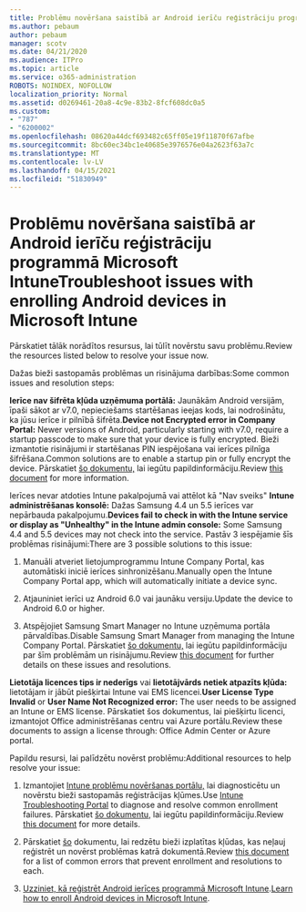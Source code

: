 ```yaml
---
title: Problēmu novēršana saistībā ar Android ierīču reģistrāciju programmā Microsoft Intune
ms.author: pebaum
author: pebaum
manager: scotv
ms.date: 04/21/2020
ms.audience: ITPro
ms.topic: article
ms.service: o365-administration
ROBOTS: NOINDEX, NOFOLLOW
localization_priority: Normal
ms.assetid: d0269461-20a8-4c9e-83b2-8fcf608dc0a5
ms.custom:
- "787"
- "6200002"
ms.openlocfilehash: 08620a44dcf693482c65ff05e19f11870f67afbe
ms.sourcegitcommit: 8bc60ec34bc1e40685e3976576e04a2623f63a7c
ms.translationtype: MT
ms.contentlocale: lv-LV
ms.lasthandoff: 04/15/2021
ms.locfileid: "51830949"
---
```

# <a name="troubleshoot-issues-with-enrolling-android-devices-in-microsoft-intune"></a><span data-ttu-id="e9941-102">Problēmu novēršana saistībā ar Android ierīču reģistrāciju programmā Microsoft Intune</span><span class="sxs-lookup"><span data-stu-id="e9941-102">Troubleshoot issues with enrolling Android devices in Microsoft Intune</span></span>

<span data-ttu-id="e9941-103">Pārskatiet tālāk norādītos resursus, lai tūlīt novērstu savu problēmu.</span><span class="sxs-lookup"><span data-stu-id="e9941-103">Review the resources listed below to resolve your issue now.</span></span>
  
<span data-ttu-id="e9941-104">Dažas bieži sastopamās problēmas un risinājuma darbības:</span><span class="sxs-lookup"><span data-stu-id="e9941-104">Some common issues and resolution steps:</span></span>
  
 <span data-ttu-id="e9941-105">**Ierīce nav šifrēta kļūda uzņēmuma portālā:** Jaunākām Android versijām, īpaši sākot ar v7.0, nepieciešams startēšanas ieejas kods, lai nodrošinātu, ka jūsu ierīce ir pilnībā šifrēta.</span><span class="sxs-lookup"><span data-stu-id="e9941-105">**Device not Encrypted error in Company Portal:** Newer versions of Android, particularly starting with v7.0, require a startup passcode to make sure that your device is fully encrypted.</span></span> <span data-ttu-id="e9941-106">Bieži izmantotie risinājumi ir startēšanas PIN iespējošana vai ierīces pilnīga šifrēšana.</span><span class="sxs-lookup"><span data-stu-id="e9941-106">Common solutions are to enable a startup pin or fully encrypt the device.</span></span> <span data-ttu-id="e9941-107">Pārskatiet [šo dokumentu,](https://docs.microsoft.com/intune-user-help/your-device-appears-encrypted-but-cp-says-otherwise-android) lai iegūtu papildinformāciju.</span><span class="sxs-lookup"><span data-stu-id="e9941-107">Review [this document](https://docs.microsoft.com/intune-user-help/your-device-appears-encrypted-but-cp-says-otherwise-android) for more information.</span></span>
  
 <span data-ttu-id="e9941-108">Ierīces nevar atdoties Intune pakalpojumā vai attēlot kā "Nav sveiks" **Intune administrēšanas konsolē:** Dažas Samsung 4.4 un 5.5 ierīces var nepārbauda pakalpojumu.</span><span class="sxs-lookup"><span data-stu-id="e9941-108">**Devices fail to check in with the Intune service or display as "Unhealthy" in the Intune admin console:** Some Samsung 4.4 and 5.5 devices may not check into the service.</span></span> <span data-ttu-id="e9941-109">Pastāv 3 iespējamie šīs problēmas risinājumi:</span><span class="sxs-lookup"><span data-stu-id="e9941-109">There are 3 possible solutions to this issue:</span></span>
  
1. <span data-ttu-id="e9941-110">Manuāli atveriet lietojumprogrammu Intune Company Portal, kas automātiski iniciē ierīces sinhronizēšanu.</span><span class="sxs-lookup"><span data-stu-id="e9941-110">Manually open the Intune Company Portal app, which will automatically initiate a device sync.</span></span>

2. <span data-ttu-id="e9941-111">Atjauniniet ierīci uz Android 6.0 vai jaunāku versiju.</span><span class="sxs-lookup"><span data-stu-id="e9941-111">Update the device to Android 6.0 or higher.</span></span>

3. <span data-ttu-id="e9941-112">Atspējojiet Samsung Smart Manager no Intune uzņēmuma portāla pārvaldības.</span><span class="sxs-lookup"><span data-stu-id="e9941-112">Disable Samsung Smart Manager from managing the Intune Company Portal.</span></span> <span data-ttu-id="e9941-113">Pārskatiet [šo dokumentu,](https://docs.microsoft.com/troubleshoot/mem/intune/troubleshoot-device-enrollment-in-intune#devices-fail-to-check-in-with-the-intune-service-and-display-as-unhealthy-in-the-intune-admin-console) lai iegūtu papildinformāciju par šīm problēmām un risinājumu.</span><span class="sxs-lookup"><span data-stu-id="e9941-113">Review [this document](https://docs.microsoft.com/troubleshoot/mem/intune/troubleshoot-device-enrollment-in-intune#devices-fail-to-check-in-with-the-intune-service-and-display-as-unhealthy-in-the-intune-admin-console) for further details on these issues and resolutions.</span></span>

 <span data-ttu-id="e9941-114">**Lietotāja licences tips ir nederīgs** vai **lietotājvārds netiek atpazīts kļūda:** lietotājam ir jābūt piešķirtai Intune vai EMS licencei.</span><span class="sxs-lookup"><span data-stu-id="e9941-114">**User License Type Invalid** or **User Name Not Recognized error:** The user needs to be assigned an Intune or EMS license.</span></span> <span data-ttu-id="e9941-115">Pārskatiet šos dokumentus, lai piešķirtu licenci, izmantojot Office administrēšanas centru vai Azure portālu.</span><span class="sxs-lookup"><span data-stu-id="e9941-115">Review these documents to assign a license through: Office Admin Center or Azure portal.</span></span>
  
<span data-ttu-id="e9941-116">Papildu resursi, lai palīdzētu novērst problēmu:</span><span class="sxs-lookup"><span data-stu-id="e9941-116">Additional resources to help resolve your issue:</span></span>
  
1. <span data-ttu-id="e9941-117">Izmantojiet [Intune problēmu novēršanas portālu,](https://devicemanagement.microsoft.com/#blade/Microsoft_Intune_DeviceSettings/TroubleshootBlade) lai diagnosticētu un novērstu bieži sastopamās reģistrācijas kļūmes.</span><span class="sxs-lookup"><span data-stu-id="e9941-117">Use [Intune Troubleshooting Portal](https://devicemanagement.microsoft.com/#blade/Microsoft_Intune_DeviceSettings/TroubleshootBlade) to diagnose and resolve common enrollment failures.</span></span> <span data-ttu-id="e9941-118">Pārskatiet [šo dokumentu,](https://docs.microsoft.com/intune/help-desk-operators) lai iegūtu papildinformāciju.</span><span class="sxs-lookup"><span data-stu-id="e9941-118">Review [this document](https://docs.microsoft.com/intune/help-desk-operators) for more details.</span></span>

2. <span data-ttu-id="e9941-119">Pārskatiet [šo](https://docs.microsoft.com/troubleshoot/mem/intune/troubleshoot-device-enrollment-in-intune) dokumentu, lai redzētu bieži izplatītas kļūdas, kas neļauj reģistrēt un novērst problēmas katrā dokumentā.</span><span class="sxs-lookup"><span data-stu-id="e9941-119">Review [this document](https://docs.microsoft.com/troubleshoot/mem/intune/troubleshoot-device-enrollment-in-intune) for a list of common errors that prevent enrollment and resolutions to each.</span></span>

3. <span data-ttu-id="e9941-120">[Uzziniet, kā reģistrēt Android ierīces programmā Microsoft Intune](https://docs.microsoft.com/intune/android-enroll).</span><span class="sxs-lookup"><span data-stu-id="e9941-120">[Learn how to enroll Android devices in Microsoft Intune](https://docs.microsoft.com/intune/android-enroll).</span></span>

